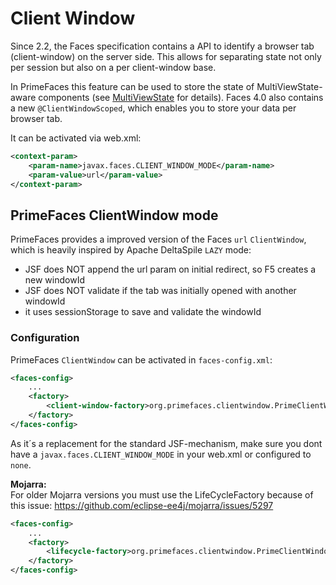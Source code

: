 # Client Window

Since 2.2, the Faces specification contains a API to identify a browser tab (client-window) on the server side.
This allows for separating state not only per session but also on a per client-window base.

In PrimeFaces this feature can be used to store the state of MultiViewState-aware components (see [MultiViewState](core/multiviewstate.md) for details). 
Faces 4.0 also contains a new `@ClientWindowScoped`, which enables you to store your data per browser tab.

It can be activated via web.xml:
```xml
<context-param>
    <param-name>javax.faces.CLIENT_WINDOW_MODE</param-name>
    <param-value>url</param-value>
</context-param>
```

## PrimeFaces ClientWindow mode

PrimeFaces provides a improved version of the Faces `url` `ClientWindow`, which is heavily inspired by Apache DeltaSpile `LAZY` mode:
* JSF does NOT append the url param on initial redirect, so F5 creates a new windowId
* JSF does NOT validate if the tab was initially opened with another windowId
* it uses sessionStorage to save and validate the windowId


### Configuration
PrimeFaces `ClientWindow` can be activated in `faces-config.xml`:
```xml
<faces-config>
    ...
    <factory>
        <client-window-factory>org.primefaces.clientwindow.PrimeClientWindowFactory</client-window-factory>
    </factory>
</faces-config>
```

As it´s a replacement for the standard JSF-mechanism, make sure you dont have a `javax.faces.CLIENT_WINDOW_MODE` in your web.xml or configured to `none`.


**Mojarra:**  
For older Mojarra versions you must use the LifeCycleFactory because of this issue: https://github.com/eclipse-ee4j/mojarra/issues/5297
```xml
<faces-config>
    ...
    <factory>
        <lifecycle-factory>org.primefaces.clientwindow.PrimeClientWindowLifecycleFactory</lifecycle-factory>
    </factory>
</faces-config>
```








